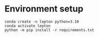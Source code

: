 # Environment setup
```
conda create -n lepton python=3.10
conda activate lepton
python -m pip install -r requirements.txt
```